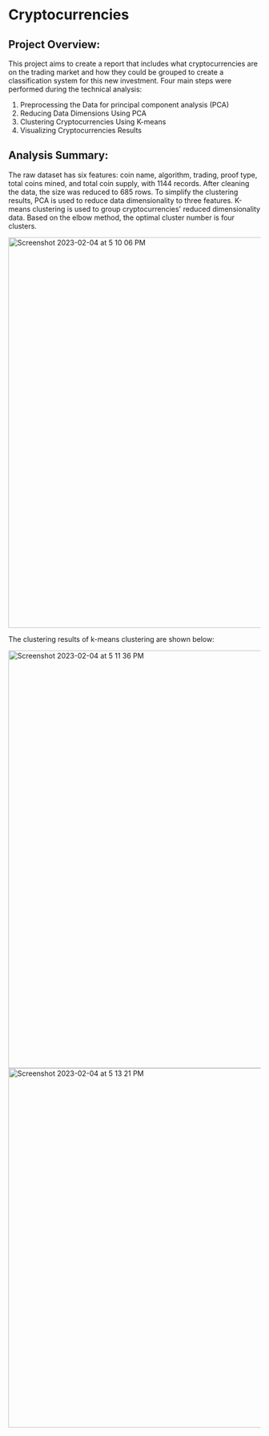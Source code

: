 # Cryptocurrencies

## Project Overview:

This project aims to create a report that includes what cryptocurrencies are on the trading market and how they could be grouped to create a classification system for this new investment. Four main steps were performed during the technical analysis:
1. Preprocessing the Data for principal component analysis (PCA)
2. Reducing Data Dimensions Using PCA
3. Clustering Cryptocurrencies Using K-means
4. Visualizing Cryptocurrencies Results

## Analysis Summary:

The raw dataset has six features: coin name, algorithm, trading, proof type, total coins mined, and total coin supply, with 1144 records. After cleaning the data, the size was reduced to 685 rows. To simplify the clustering results, PCA is used to reduce data dimensionality to three features. K-means clustering is used to group cryptocurrencies' reduced dimensionality data. Based on the elbow method, the optimal cluster number is four clusters.

<img width="779" alt="Screenshot 2023-02-04 at 5 10 06 PM" src="https://user-images.githubusercontent.com/48078471/216796447-7b3514ce-0e68-422f-ae98-37fc895ad248.png">

The clustering results of k-means clustering are shown below:

<img width="833" alt="Screenshot 2023-02-04 at 5 11 36 PM" src="https://user-images.githubusercontent.com/48078471/216796472-a3d464ad-dd9a-4dfa-be12-bc0f721928c8.png">

<img width="717" alt="Screenshot 2023-02-04 at 5 13 21 PM" src="https://user-images.githubusercontent.com/48078471/216796518-6c044926-d60f-40ad-bd98-4b22c8064dec.png">

